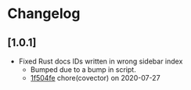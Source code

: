 # Changelog

## [1.0.1]

-   Fixed Rust docs IDs written in wrong sidebar index
    -   Bumped due to a bump in script.
    -   [1f504fe](https://github.com/tauri-apps/rustdocusaurus/commit/1f504fe9cf5b42790d3b623a0a30b8918864160b) chore(covector) on 2020-07-27
